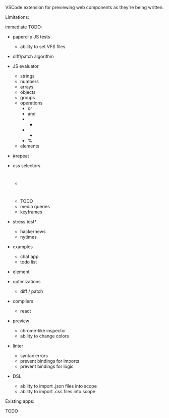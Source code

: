 VSCode extension for previewing web components as they're being written.

Limitations:

immediate TODO:

- paperclip JS tests
  - ability to set VFS files
- diff/patch algorithm

- JS evaluator
  - strings
  - numbers
  - arrays
  - objects
  - groups
  - operations
    - or
    - and
    - +
    - -
    - %
  - elements
- #repeat
- css selectors
  - #
  - TODO
  - media queries
  - keyframes
- stress test\*
  - hackernews
  - nytimes
- examples
  - chat app
  - todo list
- <logic /> element
- optimizations
  - diff / patch
- compilers
  - react
- preview
  - chrome-like inspector
  - ability to change colors
- linter
  - syntax errors
  - prevent bindings for imports
  - prevent bindings for logic
- DSL
  - ability to import .json files into scope
  - ability to import .css files into scope

Existing apps:

TODO
